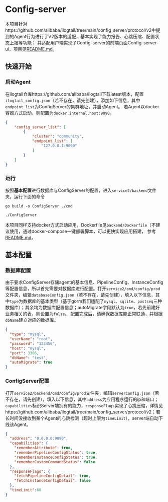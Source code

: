 # Config-server

本项目针对https://github.com/alibaba/ilogtail/tree/main/config_server/protocol/v2中提到的Agent行为进行了V2版本的适配，基本实现了能力报告、心跳压缩、配置状态上报等功能；
并适配用户端实现了Config-server的前端页面Config-server-ui，项目见[README.md](../frontend/README.md)。

## 快速开始

### 启动Agent

在ilogtail仓库https://github.com/alibaba/ilogtail下载latest版本，配置`ilogtail_config.json`（若不存在，请先创建），添加如下信息，其中`endpoint_list`为ConfigServer的集群地址，并启动Agent。
若Agent以docker容器方式启动，则配置为`docker.internal.host:9090`。
```json
{
    "config_server_list": [
        {
            "cluster": "community",
            "endpoint_list": [
                "127.0.0.1:9090"
            ]
        }
    ]
}
```

### 运行

按照**基本配置**进行数据库与ConfigServer的配置，进入`service2/backend`文件夹，运行下面的命令

```shell
go build -o ConfigServer ./cmd

./ConfigServer
```
本项目同样支持docker方式启动应用，Dockerfile见`backend/Dockerfile`（不建议使用，通过docker-compose一键部署脚本，可以更快实现应用搭建，
参考[README.md](../depolyment/README.md)。
## 基本配置

### 数据库配置

由于要求ConfigServer存储agent的基本信息、PipelineConfig、InstanceConfig等配置信息，所以首先需要对数据库进行配置。打开`service2/cmd/config/prod`文件夹，编辑`databaseConfig.json`（若不存在，请先创建），填入以下信息，其中`type`为数据库的基本类型（基于gorm我们适配了`mysql`、`sqlite`、`postseq`三种数据库）；其余均为数据库配置信息；autoMigrate字段默认为`true`，若先前建好业务相关的表，则设置为`false`。
配置完成后，请确保数据库能正常联通，并根据`dbName`建立对应的数据库。
```json
{
  "type": "mysql",
  "userName": "root",
  "password": "123456",
  "host": "mysql",
  "port": 3306,
  "dbName": "test",
  "autoMigrate": true
}
```

### ConfigServer配置

打开`service2/backend/cmd/config/prod`文件夹，编辑`serverConfig.json`（若不存在，请先创建），填入以下信息，其中`address`为应用程序运行的ip和端口；`capabilities`标识Server端拥有的能力，`responseFlags`实现了心跳压缩，详情见https://github.com/alibaba/ilogtail/tree/main/config_server/protocol/v2；若长时间没接收到某个Agent的心跳检测（超时上限为`timeLimit`），server端自动下线该Agent。

```json
{
  "address": "0.0.0.0:9090",
  "capabilities": {
    "rememberAttribute": true,
    "rememberPipelineConfigStatus": true,
    "rememberInstanceConfigStatus": true,
    "rememberCustomCommandStatus": false
  },
  "responseFlags": {
    "fetchPipelineConfigDetail": true,
    "fetchInstanceConfigDetail": false
  },
  "timeLimit":60
}
```